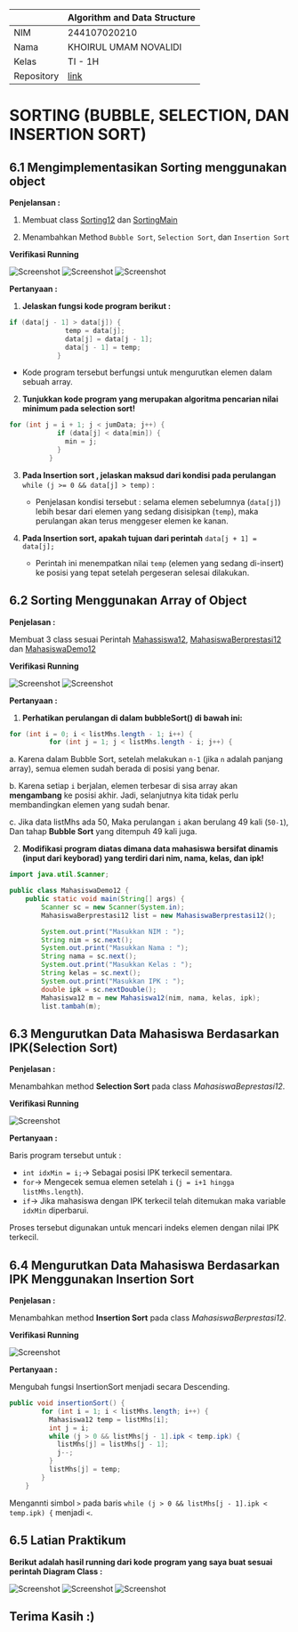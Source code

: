 |  | Algorithm and Data Structure |
|--|--|
| NIM |  244107020210 |
| Nama |  KHOIRUL UMAM NOVALIDI |
| Kelas | TI - 1H |
| Repository | [link](https://github.com/novalrnv/PRAKALSD.git) |

# SORTING (BUBBLE, SELECTION, DAN INSERTION SORT)

## 6.1 Mengimplementasikan Sorting menggunakan object

**Penjelansan :**
1. Membuat class [Sorting12](sc_code/Sorting12.java) dan [SortingMain](sc_code/SortingMain12.java)

2. Menambahkan Method `Bubble Sort`, `Selection Sort`, dan `Insertion Sort`

**Verifikasi Running**

![Screenshot](img/1.1.png) ![Screenshot](img/1.2.png) ![Screenshot](img/1.3.png)

**Pertanyaan :**

1. **Jelaskan fungsi kode program berikut :**
```java
if (data[j - 1] > data[j]) {
              temp = data[j];
              data[j] = data[j - 1];
              data[j - 1] = temp;
            }
```
- Kode program tersebut berfungsi untuk mengurutkan elemen dalam sebuah array.

2.  **Tunjukkan kode program yang merupakan algoritma pencarian nilai minimum pada 
selection sort!**

```java
for (int j = i + 1; j < jumData; j++) {
            if (data[j] < data[min]) {
              min = j;
            }
          }
```

3. **Pada Insertion sort , jelaskan maksud dari kondisi pada perulangan**
`while (j >= 0 && data[j] > temp)` :

    - Penjelasan kondisi tersebut : selama elemen sebelumnya (`data[j]`) lebih besar dari elemen yang sedang disisipkan (`temp`), maka perulangan akan terus menggeser elemen ke kanan.

4. **Pada Insertion sort, apakah tujuan dari perintah** `data[j + 1] = data[j];`

    - Perintah ini menempatkan nilai `temp` (elemen yang sedang di-insert) ke posisi yang tepat setelah pergeseran selesai dilakukan.


## 6.2 Sorting Menggunakan Array of Object

**Penjelasan :**

Membuat 3 class sesuai Perintah [Mahassiswa12](sc_code/Mahasiswa12.java), [MahasiswaBerprestasi12](sc_code/MahasiswaBerprestasi12.java) dan [MahasiswaDemo12](sc_code/MahasiswaDemo12.java)

**Verifikasi Running**

![Screenshot](img/2.1.png) ![Screenshot](img/2.2.png)

**Pertanyaan :**

1. **Perhatikan perulangan di dalam bubbleSort() di bawah ini:** 
```java
for (int i = 0; i < listMhs.length - 1; i++) {
          for (int j = 1; j < listMhs.length - i; j++) {
```

a. Karena dalam Bubble Sort, setelah melakukan `n-1` (jika `n` adalah panjang array), semua elemen sudah berada di posisi yang benar.

b. Karena setiap `i` berjalan, elemen terbesar di sisa array akan **mengambang** ke posisi akhir. Jadi, selanjutnya kita tidak perlu membandingkan elemen yang sudah benar.

c. Jika data listMhs ada 50, Maka perulangan `i` akan berulang 49 kali (`50-1`), Dan tahap **Bubble Sort** yang ditempuh 49 kali juga.

2. **Modifikasi program diatas dimana data mahasiswa bersifat dinamis (input dari keyborad) 
yang terdiri dari nim, nama, kelas, dan ipk!**

```java
import java.util.Scanner;

public class MahasiswaDemo12 {
    public static void main(String[] args) {
        Scanner sc = new Scanner(System.in);
        MahasiswaBerprestasi12 list = new MahasiswaBerprestasi12();

        System.out.print("Masukkan NIM : ");
        String nim = sc.next();
        System.out.print("Masukkan Nama : ");
        String nama = sc.next();
        System.out.print("Masukkan Kelas : ");
        String kelas = sc.next();
        System.out.print("Masukkan IPK : ");
        double ipk = sc.nextDouble();
        Mahasiswa12 m = new Mahasiswa12(nim, nama, kelas, ipk);
        list.tambah(m);
```


## 6.3 Mengurutkan Data Mahasiswa Berdasarkan IPK(Selection Sort)

**Penjelasan :**

Menambahkan method **Selection Sort** pada class *MahasiswaBeprestasi12*.

**Verifikasi Running**

![Screenshot](img/3.png)


**Pertanyaan :**

Baris program tersebut untuk :

- `int idxMin = i;`→ Sebagai posisi IPK terkecil sementara.
- `for`→ Mengecek semua elemen setelah `i` (`j = i+1 hingga listMhs.length`).
- `if`→ Jika mahasiswa dengan IPK terkecil telah ditemukan maka variable `idxMin` diperbarui.

Proses tersebut digunakan untuk mencari indeks elemen dengan nilai IPK terkecil.


## 6.4 Mengurutkan Data Mahasiswa Berdasarkan IPK Menggunakan Insertion Sort

**Penjelasan :**

Menambahkan method **Insertion Sort** pada class *MahasiswaBerprestasi12*.

**Verifikasi Running**

![Screenshot](img/4.png)

**Pertanyaan :**

Mengubah fungsi InsertionSort menjadi secara Descending.
```java
public void insertionSort() {
        for (int i = 1; i < listMhs.length; i++) {
          Mahasiswa12 temp = listMhs[i];
          int j = i;
          while (j > 0 && listMhs[j - 1].ipk < temp.ipk) {
            listMhs[j] = listMhs[j - 1];
            j--;
          }
          listMhs[j] = temp;
        }
    }
``` 
Mengannti simbol `>` pada baris `while (j > 0 && listMhs[j - 1].ipk < temp.ipk) {` menjadi `<`.


## 6.5 Latian Praktikum

**Berikut adalah hasil running dari kode program yang saya buat sesuai perintah Diagram Class :**

![Screenshot](img/latian1.png)
![Screenshot](img/latian2.png)
![Screenshot](img/latian3.png)

## Terima Kasih :)